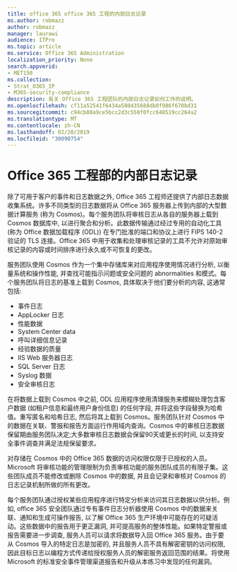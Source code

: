 ```yaml
---
title: office 365 office 365 工程的内部日志记录
ms.author: robmazz
author: robmazz
manager: laurawi
audience: ITPro
ms.topic: article
ms.service: Office 365 Administration
localization_priority: None
search.appverid:
- MET150
ms.collection:
- Strat_O365_IP
- M365-security-compliance
description: 有关 Office 365 工程团队的内部日志记录如何工作的说明。
ms.openlocfilehash: cf11a52541f6434a580435688db0f986f670bd31
ms.sourcegitcommit: c94cb88a9ce5bcc2d3c558f0fcc648519cc264a2
ms.translationtype: MT
ms.contentlocale: zh-CN
ms.lasthandoff: 02/20/2019
ms.locfileid: "30090754"
---
```

# <a name="internal-logging-for-office-365-engineering"></a>Office 365 工程部的内部日志记录
除了可用于客户的事件和日志数据之外, Office 365 工程师还提供了内部日志数据收集系统。许多不同类型的日志数据将从 Office 365 服务器上传到内部的大型数据计算服务 (称为 Cosmos)。每个服务团队将审核日志从各自的服务器上载到 Cosmos 数据库中, 以进行聚合和分析。此数据传输通过经过专用的自动化工具 (称为 Office 数据加载程序 (ODL)) 在专门批准的端口和协议上进行 FIPS 140-2 验证的 TLS 连接。Office 365 中用于收集和处理审核记录的工具不允许对原始审核记录的内容或时间排序进行永久或不可恢复的更改。

服务团队使用 Cosmos 作为一个集中存储库来对应用程序使用情况进行分析, 以衡量系统和操作性能, 并查找可能指示问题或安全问题的 abnormalities 和模式。每个服务团队将日志的基准上载到 Cosmos, 具体取决于他们要分析的内容, 这通常包括:
- 事件日志
- AppLocker 日志
- 性能数据
- System Center data
- 呼叫详细信息记录
- 经验数据的质量
- IIS Web 服务器日志
- SQL Server 日志
- Syslog 数据
- 安全审核日志

在将数据上载到 Cosmos 中之前, ODL 应用程序使用清理服务来模糊处理包含客户数据 (如租户信息和最终用户身份信息) 的任何字段, 并将这些字段替换为哈希值。重写匿名和哈希日志, 然后将其上载到 Cosmos。服务团队针对 Cosmos 中的数据在关联、警报和报告方面运行作用域内查询。Cosmos 中的审核日志数据保留期由服务团队决定;大多数审核日志数据会保留90天或更长的时间, 以支持安全事件调查并满足法规保留要求。

对存储在 Cosmos 中的 Office 365 数据的访问权限仅限于已授权的人员。Microsoft 将审核功能的管理限制为负责审核功能的服务团队成员的有限子集。这些团队成员不能修改或删除 Cosmos 中的数据, 并且会记录和审核对 Cosmos 的日志记录机制所做的所有更改。

每个服务团队通过授权某些应用程序进行特定分析来访问其日志数据以供分析。例如, office 365 安全团队通过专有事件日志分析器使用 Cosmos 中的数据来关联、通知和生成可操作报告, 以了解 Office 365 生产环境中可能存在的可疑活动。这些数据中的报告用于更正漏洞, 并可提高服务的整体性能。如果特定警报或报告需要进一步调查, 服务人员可以请求将数据导入回 Office 365 服务。由于要从 Cosmos 导入的特定日志是加密的, 并且服务人员不具有解密密钥的访问权限, 因此目标日志以编程方式传递给授权服务人员的解密服务返回范围的结果。将使用 Microsoft 的标准安全事件管理渠道报告和升级从本练习中发现的任何漏洞。
